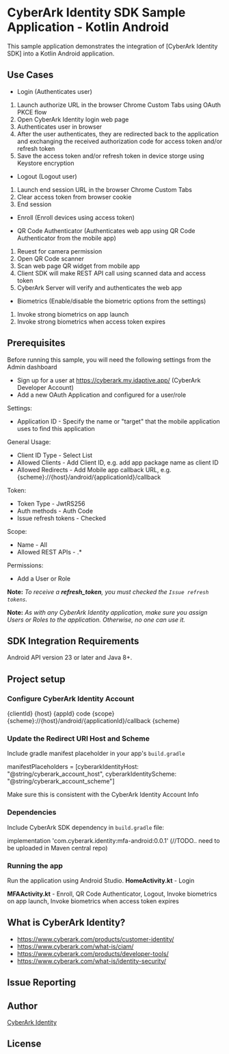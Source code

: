 # CyberArk Identity SDK Sample Application - Kotlin Android

This sample application demonstrates the integration of [CyberArk Identity SDK] into a Kotlin Android application.

## Use Cases

- Login (Authenticates user)
1. Launch authorize URL in the browser Chrome Custom Tabs using OAuth PKCE flow
2. Open CyberArk Identity login web page
3. Authenticates user in browser
4. After the user authenticates, they are redirected back to the application and exchanging the received authorization code for access token and/or refresh token
5. Save the access token and/or refresh token in device storge using Keystore encryption

- Logout (Logout user)
1. Launch end session URL in the browser Chrome Custom Tabs
2. Clear access token from browser cookie
3. End session

- Enroll (Enroll devices using access token)

- QR Code Authenticator (Authenticates web app using QR Code Authenticator from the mobile app)
1. Reuest for camera permission
2. Open QR Code scanner
3. Scan web page QR widget from mobile app
4. Client SDK will make REST API call using scanned data and access token
5. CyberArk Server will verify and authenticates the web app

- Biometrics (Enable/disable the biometric options from the settings)
1. Invoke strong biometrics on app launch
2. Invoke strong biometrics when access token expires

## Prerequisites

Before running this sample, you will need the following settings from the Admin dashboard
* Sign up for a user at https://cyberark.my.idaptive.app/ (CyberArk Developer Account)
* Add a new OAuth Application and configured for a user/role

Settings:
* Application ID - Specify the name or "target" that the mobile application uses to find this application

General Usage:
* Client ID Type - Select List
* Allowed Clients - Add Client ID, e.g. add app package name as client ID
* Allowed Redirects - Add Mobile app callback URL, e.g. {scheme}://{host}/android/{applicationId}/callback

Token:
* Token Type - JwtRS256
* Auth methods - Auth Code
* Issue refresh tokens - Checked

Scope:
* Name - All
* Allowed REST APIs - .*

Permissions:
* Add a User or Role

**Note:** *To receive a **refresh_token**, you must checked the `Issue refresh tokens`.*

**Note:** *As with any CyberArk Identity application, make sure you assign Users or Roles to the application. Otherwise, no one can use it.*

## SDK Integration Requirements

Android API version 23 or later and Java 8+.

## Project setup

### Configure CyberArk Identity Account

<resources>
    <string name="cyberark_account_client_id">{clientId}</string>
    <string name="cyberark_account_host">{host}</string>
    <string name="cyberark_account_app_id">{appId}</string>
    <string name="cyberark_account_response_type">code</string>
    <string name="cyberark_account_scope">{scope}</string>
    <string name="cyberark_account_redirect_uri">{scheme}://{host}/android/{applicationId}/callback</string>
    <string name="cyberark_account_scheme">{scheme}</string>
</resources>


### Update the Redirect URI Host and Scheme

Include gradle manifest placeholder in your app's `build.gradle`

manifestPlaceholders = [cyberarkIdentityHost: "@string/cyberark_account_host",
                                cyberarkIdentityScheme: "@string/cyberark_account_scheme"]

Make sure this is consistent with the CyberArk Identity Account Info

### Dependencies

Include CyberArk SDK dependency in `build.gradle` file:

implementation 'com.cyberark.identity:mfa-android:0.0.1' (//TODO.. need to be uploaded in Maven central repo)

### Running the app

Run the application using Android Studio.
**HomeActivity.kt** - Login

**MFAActivity.kt** - Enroll, QR Code Authenticator, Logout, Invoke biometrics on app launch, Invoke biometrics when access token expires

## What is CyberArk Identity?

* https://www.cyberark.com/products/customer-identity/
* https://www.cyberark.com/what-is/ciam/
* https://www.cyberark.com/products/developer-tools/
* https://www.cyberark.com/what-is/identity-security/

## Issue Reporting

## Author
[CyberArk Identity](https://www.cyberark.com)

## License
